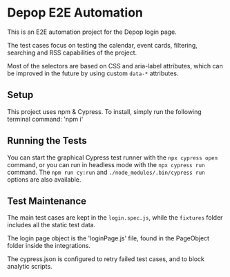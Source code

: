 # Depop E2E Automation
This is an E2E automation project for the Depop login page.

The test cases focus on testing the calendar, event cards, filtering, searching and RSS capabilities of the project.

Most of the selectors are based on CSS and aria-label attributes, which can be improved in the future by using custom `data-*` attributes.

## Setup
This project uses npm & Cypress.
To install, simply run the following terminal command:
'npm i'

## Running the Tests
You can start the graphical Cypress test runner with the `npx cypress open` command, or you can run in headless mode with the `npx cypress run` command.
The `npm run cy:run` and `./node_modules/.bin/cypress run` options are also available.

## Test Maintenance
The main test cases are kept in the `login.spec.js`, while the `fixtures` folder includes all the static test data.

The login page object is the 'loginPage.js' file, found in the PageObject folder inside the integrations.

The cypress.json is configured to retry failed test cases, and to block analytic scripts.
